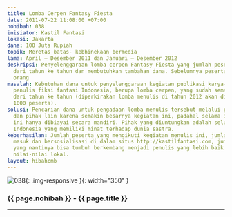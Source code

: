 ```yaml
---
title: Lomba Cerpen Fantasy Fiesta
date: 2011-07-22 11:08:00 +07:00
nohibah: 038
inisiator: Kastil Fantasi
lokasi: Jakarta
dana: 100 Juta Rupiah
topik: Meretas batas- kebhinekaan bermedia
lama: April – Desember 2011 dan Januari – Desember 2012
deskripsi: Penyelenggaraan lomba cerpen Fantasy Fiesta yang jumlah pesertanya bertambah
  dari tahun ke tahun dan membutuhkan tambahan dana. Sebelumnya peserta sudah 322
  orang
masalah: Kebutuhan dana untuk penyelenggaraan kegiatan publikasi karya-karya komunitas
  penulis fiksi fantasi Indonesia, berupa lomba cerpen, yang sudah semakin berkembang
  dari tahun ke tahun (diperkirakan lomba menulis di tahun 2012 akan diikuti oleh
  1000 peserta).
solusi: Pencarian dana untuk pengadaan lomba menulis tersebut melalui pihak perusahaan
  dan pihak lain karena semakin besarnya kegiatan ini, padahal selama ini kegiatan
  ini hanya dibiayai secara mandiri. Pihak yang diuntungkan adalah seluruh anak muda
  Indonesia yang memiliki minat terhadap dunia sastra.
keberhasilan: Jumlah peserta yang mengikuti kegiatan menulis ini, jumlah pembaca yang
  masuk dan bersosialisasi di dalam situs http://kastilfantasi.com, jumlah penulis
  yang nantinya bisa tumbuh berkembang menjadi penulis yang lebih baik dan mampu mengangkat
  nilai-nilai lokal.
layout: hibahcmb
---
```


![038](/static/img/hibahcmb/038.png){: .img-responsive }{: width="350" }

### {{ page.nohibah }} - {{ page.title }}

---
